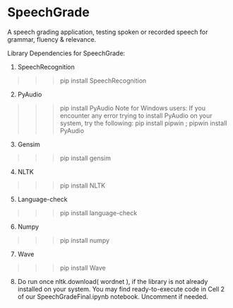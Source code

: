# SpeechGrade
A speech grading application, testing spoken or recorded speech for grammar, fluency &amp; relevance. 

Library Dependencies for SpeechGrade:
1.	SpeechRecognition
 >>> pip install SpeechRecognition

2.	PyAudio
 >>> pip install PyAudio
Note for Windows users: If you encounter any error trying to install PyAudio on your system, try the following:
 >>> pip install pipwin ;
 >>> pipwin install PyAudio


3.	Gensim
 >>> pip install gensim

4.	NLTK
 >>> pip install NLTK


5.	Language-check
 >>> pip install language-check

6.	Numpy
 >>> pip install numpy

7.	Wave
 >>> pip install Wave

8.	Do run once nltk.download( wordnet ), if the library is not already installed on your system. You may find ready-to-execute code in Cell 2 of our SpeechGradeFinal.ipynb notebook. Uncomment if needed.

